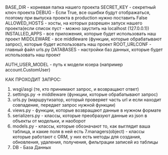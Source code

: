 BASE_DIR - корневая папка нашего проекта
SECRET_KEY - секретный ключ проекта
DEBUG - Если True, все ошибки будут отображаться, поэтому при выпуска проекта в production нужно поставить False
ALLOWED_HOSTS - хосты, на которых разрешен запуск нашего проекта(если список пуст - можно заустить на localhost (127.0.0.1))
INSTALLED_APPS - все приложения, которые будет использовать наш проект
MIDDLEWARE - все middleware (функции, которые обрабатывают запрос), которые будет использовать наш проект
ROOT_URLCONF - главный файл urls.py
DATABASES - настройки баз данных, которые будет использовать наш проект

AUTH_USER_MODEL - путь к модели юзера (например account.CustomUser)


КАК ПРОХОДИТ ЗАПРОС:
1. wsgi/asgi (те, кто принимают запрос, и возвращают ответ)
2. settings.py -> middleware (функции, которые обрабатывают запрос)
3. urls.py (маршрутизатор, который проверяет часть url и если находит совпадение, передает запрос нужной функции)
4. views.py - функции, которые возвращают данные в нужном формате
5. serializers.py - классы, которые преобразуют данные из json в объекты от модельки, и наоборот
6. models.py - классы, которые обозначают то, как выглядит ваша таблица, и какие поля в ней есть
7.managers(object) - классы которые работают с ORM, у них есть методы для создания, обновления, удаления, получения, фильтрации записей из таблицы
8. DB - База Данных